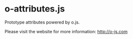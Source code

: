 o-attributes.js
====

Prototype attributes powered by o.js.

Please visit the website for more information: http://o-js.com
